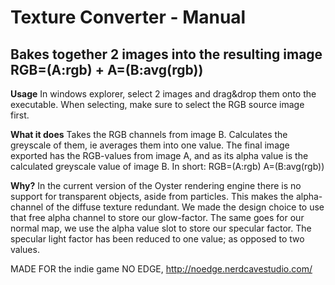 Texture Converter - Manual
=========================
Bakes together 2 images into the resulting image RGB=(A:rgb) + A=(B:avg(rgb))
-----------------
**Usage**
In windows explorer, select 2 images and drag&drop them onto the executable.
When selecting, make sure to select the RGB source image first.

**What it does**
Takes the RGB channels from image B.
Calculates the greyscale of them, ie averages them into one value.
The final image exported has the RGB-values from image A, and as its alpha value is the calculated greyscale value of image B.
In short:
RGB=(A:rgb) 
A=(B:avg(rgb))

**Why?**
In the current version of the Oyster rendering engine there is no support for transparent objects, aside from particles. This makes the alpha-channel of the diffuse texture redundant. We made the design choice to use that free alpha channel to store our glow-factor.
The same goes for our normal map, we use the alpha value slot to store our specular factor. The specular light factor has been reduced to one value; as opposed to two values.

MADE FOR the indie game NO EDGE, http://noedge.nerdcavestudio.com/

